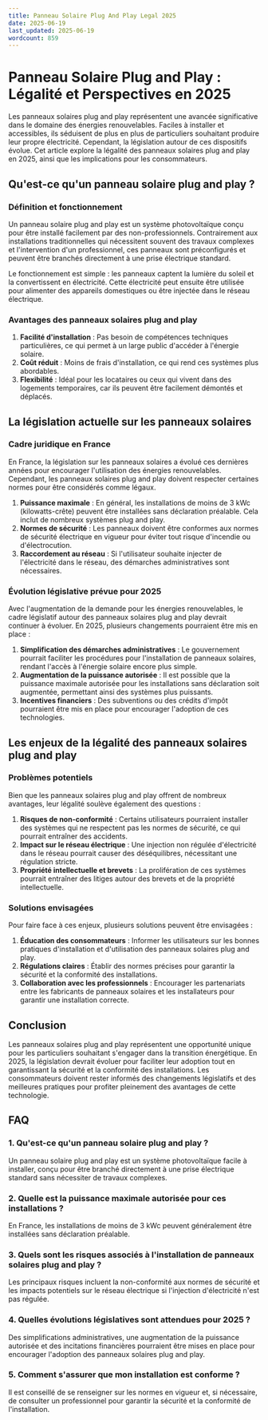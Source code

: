 ```yaml
---
title: Panneau Solaire Plug And Play Legal 2025
date: 2025-06-19
last_updated: 2025-06-19
wordcount: 859
---
```


# Panneau Solaire Plug and Play : Légalité et Perspectives en 2025

Les panneaux solaires plug and play représentent une avancée significative dans le domaine des énergies renouvelables. Faciles à installer et accessibles, ils séduisent de plus en plus de particuliers souhaitant produire leur propre électricité. Cependant, la législation autour de ces dispositifs évolue. Cet article explore la légalité des panneaux solaires plug and play en 2025, ainsi que les implications pour les consommateurs.

## Qu'est-ce qu'un panneau solaire plug and play ?

### Définition et fonctionnement

Un panneau solaire plug and play est un système photovoltaïque conçu pour être installé facilement par des non-professionnels. Contrairement aux installations traditionnelles qui nécessitent souvent des travaux complexes et l'intervention d'un professionnel, ces panneaux sont préconfigurés et peuvent être branchés directement à une prise électrique standard. 

Le fonctionnement est simple : les panneaux captent la lumière du soleil et la convertissent en électricité. Cette électricité peut ensuite être utilisée pour alimenter des appareils domestiques ou être injectée dans le réseau électrique.

### Avantages des panneaux solaires plug and play

1. **Facilité d'installation** : Pas besoin de compétences techniques particulières, ce qui permet à un large public d'accéder à l'énergie solaire.
2. **Coût réduit** : Moins de frais d'installation, ce qui rend ces systèmes plus abordables.
3. **Flexibilité** : Idéal pour les locataires ou ceux qui vivent dans des logements temporaires, car ils peuvent être facilement démontés et déplacés.

## La législation actuelle sur les panneaux solaires

### Cadre juridique en France

En France, la législation sur les panneaux solaires a évolué ces dernières années pour encourager l'utilisation des énergies renouvelables. Cependant, les panneaux solaires plug and play doivent respecter certaines normes pour être considérés comme légaux.

1. **Puissance maximale** : En général, les installations de moins de 3 kWc (kilowatts-crête) peuvent être installées sans déclaration préalable. Cela inclut de nombreux systèmes plug and play.
2. **Normes de sécurité** : Les panneaux doivent être conformes aux normes de sécurité électrique en vigueur pour éviter tout risque d'incendie ou d'électrocution.
3. **Raccordement au réseau** : Si l'utilisateur souhaite injecter de l'électricité dans le réseau, des démarches administratives sont nécessaires.

### Évolution législative prévue pour 2025

Avec l'augmentation de la demande pour les énergies renouvelables, le cadre législatif autour des panneaux solaires plug and play devrait continuer à évoluer. En 2025, plusieurs changements pourraient être mis en place :

1. **Simplification des démarches administratives** : Le gouvernement pourrait faciliter les procédures pour l'installation de panneaux solaires, rendant l'accès à l'énergie solaire encore plus simple.
2. **Augmentation de la puissance autorisée** : Il est possible que la puissance maximale autorisée pour les installations sans déclaration soit augmentée, permettant ainsi des systèmes plus puissants.
3. **Incentives financiers** : Des subventions ou des crédits d'impôt pourraient être mis en place pour encourager l'adoption de ces technologies.

## Les enjeux de la légalité des panneaux solaires plug and play

### Problèmes potentiels

Bien que les panneaux solaires plug and play offrent de nombreux avantages, leur légalité soulève également des questions :

1. **Risques de non-conformité** : Certains utilisateurs pourraient installer des systèmes qui ne respectent pas les normes de sécurité, ce qui pourrait entraîner des accidents.
2. **Impact sur le réseau électrique** : Une injection non régulée d'électricité dans le réseau pourrait causer des déséquilibres, nécessitant une régulation stricte.
3. **Propriété intellectuelle et brevets** : La prolifération de ces systèmes pourrait entraîner des litiges autour des brevets et de la propriété intellectuelle.

### Solutions envisagées

Pour faire face à ces enjeux, plusieurs solutions peuvent être envisagées :

1. **Éducation des consommateurs** : Informer les utilisateurs sur les bonnes pratiques d'installation et d'utilisation des panneaux solaires plug and play.
2. **Régulations claires** : Établir des normes précises pour garantir la sécurité et la conformité des installations.
3. **Collaboration avec les professionnels** : Encourager les partenariats entre les fabricants de panneaux solaires et les installateurs pour garantir une installation correcte.

## Conclusion

Les panneaux solaires plug and play représentent une opportunité unique pour les particuliers souhaitant s'engager dans la transition énergétique. En 2025, la législation devrait évoluer pour faciliter leur adoption tout en garantissant la sécurité et la conformité des installations. Les consommateurs doivent rester informés des changements législatifs et des meilleures pratiques pour profiter pleinement des avantages de cette technologie.

## FAQ

### 1. Qu'est-ce qu'un panneau solaire plug and play ?

Un panneau solaire plug and play est un système photovoltaïque facile à installer, conçu pour être branché directement à une prise électrique standard sans nécessiter de travaux complexes.

### 2. Quelle est la puissance maximale autorisée pour ces installations ?

En France, les installations de moins de 3 kWc peuvent généralement être installées sans déclaration préalable.

### 3. Quels sont les risques associés à l'installation de panneaux solaires plug and play ?

Les principaux risques incluent la non-conformité aux normes de sécurité et les impacts potentiels sur le réseau électrique si l'injection d'électricité n'est pas régulée.

### 4. Quelles évolutions législatives sont attendues pour 2025 ?

Des simplifications administratives, une augmentation de la puissance autorisée et des incitations financières pourraient être mises en place pour encourager l'adoption des panneaux solaires plug and play.

### 5. Comment s'assurer que mon installation est conforme ?

Il est conseillé de se renseigner sur les normes en vigueur et, si nécessaire, de consulter un professionnel pour garantir la sécurité et la conformité de l'installation.